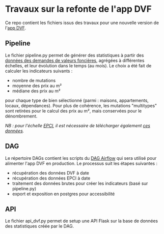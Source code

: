 # Travaux sur la refonte de l'app DVF
Ce repo contient les fichiers issus des travaux pour une nouvelle version de l'[app DVF](https://app.dvf.etalab.gouv.fr/).

## Pipeline
Le fichier pipeline.py permet de générer des statistiques à partir des [données des demandes de valeurs foncières](https://files.data.gouv.fr/geo-dvf/latest/csv/), agrégées à différentes échelles, et leur évolution dans le temps (au mois). Le choix a été fait de calculer les indicateurs suivants :
* nombre de mutations
* moyenne des prix au m²
* médiane des prix au m²

pour chaque type de bien sélectionné (parmi : maisons, appartements, locaux, dépendances). Pour plus de cohérence, les mutations "multitypes" sont retirées pour le calcul des prix au m², mais conservées pour le dénombrement.

_NB : pour l'échelle [EPCI](https://www.collectivites-locales.gouv.fr/institutions/les-epci), il est nécessaire de télécharger également [ces données](https://www.collectivites-locales.gouv.fr/institutions/liste-et-composition-des-epci-fiscalite-propre)._

## DAG
Le répertoire DAGs contient les scripts du [DAG Airflow](https://airflow.apache.org/docs/apache-airflow/stable/concepts/dags.html) qui sera utilisé pour alimenter l'app DVF en production. Le processus suit les étapes suivantes :
* récupération des données DVF à date
* récupération des données EPCI à date
* traitement des données brutes pour créer les indicateurs (basé sur pipeline.py)
* export et exposition en postgres pour accessibilité

## API
Le fichier api_dvf.py permet de setup une API Flask sur la base de données des statistiques créée par le DAG.